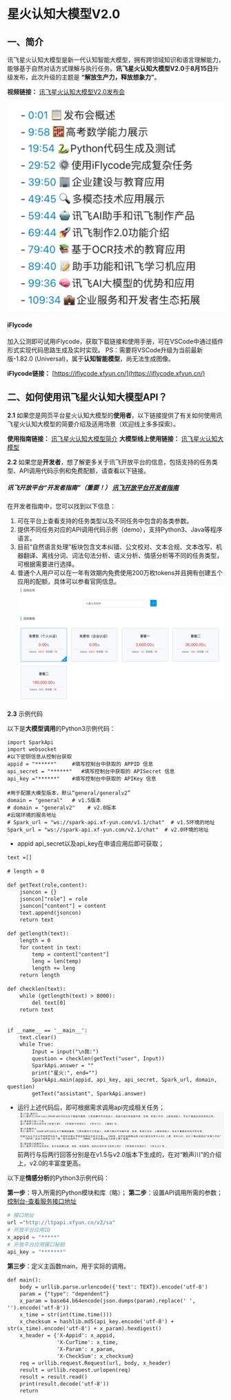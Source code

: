 # 星火认知大模型V2.0
## 一、简介
讯飞星火认知大模型是新一代认知智能大模型，拥有跨领域知识和语言理解能力，能够基于自然对话方式理解与执行任务。**讯飞星火认知大模型V2.0**于**8月15日**升级发布，此次升级的主题是 **“解放生产力，释放想象力”**。

**视频链接：** [讯飞星火认知大模型V2.0发布会](https://www.bilibili.com/video/BV1gp4y1E7pP/?spm_id_from=333.337.search-card.all.click&vd_source=55e8459296bb94d4df014d6d98fb2439)

![image.png](https://github.com/iris2hu/LLM_APIs/blob/main/image.png)

#### iFlycode

加入公测即可试用iFlycode，获取下载链接和使用手册，可在VSCode中通过插件形式实现代码思路生成及实时实现。
PS：需要将VSCode升级为当前最新版-1.82.0 (Universal)，属于**认知智能模型**，尚无法生成图像。

**iFlycode链接：** [https://iflycode.xfyun.cn/](https://iflycode.xfyun.cn/)

## 二、如何使用讯飞星火认知大模型API？

**2.1** 如果您是网页平台星火认知大模型的**使用者**，以下链接提供了有关如何使用讯飞星火认知大模型的简要介绍及适用场景（欢迎线上多多探索）。

**使用指南链接：** [讯飞星火认知大模型简介](https://handsome-man.blog.csdn.net/article/details/132091788)
**大模型线上使用链接：** [讯飞星火认知大模型](https://xinghuo.xfyun.cn/desk)

**2.2** 如果您是**开发者**，想了解更多关于讯飞开放平台的信息，包括支持的任务类型、API调用代码示例和免费配额，请查看以下链接。
##### 讯飞开放平台“开发者指南”（重要！） [讯飞开放平台开发者指南](https://www.xfyun.cn/doc/platform/quickguide.html)

在开发者指南中，您可以找到以下信息：

1. 可在平台上查看支持的任务类型以及不同任务中包含的各类参数。
2. 提供不同任务对应的API调用代码示例（demo），支持Python3、Java等程序语言。
3. 目前“自然语言处理”板块包含文本纠错、公文校对、文本合规、文本改写、机器翻译、离线分词、词法句法分析、语义分析、情感分析等不同的任务类型，可根据需要进行选择。
4. 普通个人用户可以在一年有效期内免费使用200万枚tokens并且拥有创建五个应用的配额，具体可以参看官网信息。
![image-1.png](https://github.com/iris2hu/LLM_APIs/blob/main/image-1.png)

**2.3** 示例代码

以下是**大模型调用**的Python3示例代码：

```
import SparkApi
import websocket
#以下密钥信息从控制台获取
appid = "******"     #填写控制台中获取的 APPID 信息
api_secret = "******"   #填写控制台中获取的 APISecret 信息
api_key ="******"    #填写控制台中获取的 APIKey 信息

#用于配置大模型版本，默认“general/generalv2”
domain = "general"   # v1.5版本
# domain = "generalv2"    # v2.0版本
#云端环境的服务地址
# Spark_url = "ws://spark-api.xf-yun.com/v1.1/chat"  # v1.5环境的地址
Spark_url = "ws://spark-api.xf-yun.com/v2.1/chat"  # v2.0环境的地址
```
- appid api_secret以及api_key在申请应用后即可获取；

```
text =[]

# length = 0

def getText(role,content):
    jsoncon = {}
    jsoncon["role"] = role
    jsoncon["content"] = content
    text.append(jsoncon)
    return text

def getlength(text):
    length = 0
    for content in text:
        temp = content["content"]
        leng = len(temp)
        length += leng
    return length

def checklen(text):
    while (getlength(text) > 8000):
        del text[0]
    return text
    

if __name__ == '__main__':
    text.clear()
    while True:
        Input = input("\n我:")
        question = checklen(getText("user", Input))
        SparkApi.answer = ""
        print("星火:", end="")
        SparkApi.main(appid, api_key, api_secret, Spark_url, domain, question)
        getText("assistant", SparkApi.answer)
```
- 运行上述代码后，即可根据需求调用api完成相关任务；
![截屏2023-09-15 22.38.56.png](https://github.com/iris2hu/LLM_APIs/blob/main/%E6%88%AA%E5%B1%8F2023-09-15%2022.38.56.png)
前两行与后两行回答分别是在v1.5与v2.0版本下生成的，在对“赖声川”的介绍上，v2.0的丰富度更高。

以下是**情感分析**的Python3示例代码：

**第一步**：导入所需的Python模块和库（略）；
**第二步**：设置API调用所需的参数；[控制台-查看服务接口地址](https://console.xfyun.cn/app/myapp)
```python
# 接口地址
url ="http://ltpapi.xfyun.cn/v2/sa"
# 开放平台应用ID
x_appid = "*****"
# 开放平台应用接口秘钥
api_key = "*******"
```
**第三步**：定义主函数main，用于实际的调用。
```
def main():
    body = urllib.parse.urlencode({'text': TEXT}).encode('utf-8')
    param = {"type": "dependent"}
    x_param = base64.b64encode(json.dumps(param).replace(' ', '').encode('utf-8'))
    x_time = str(int(time.time()))
    x_checksum = hashlib.md5(api_key.encode('utf-8') + str(x_time).encode('utf-8') + x_param).hexdigest()
    x_header = {'X-Appid': x_appid,
                'X-CurTime': x_time,
                'X-Param': x_param,
                'X-CheckSum': x_checksum}
    req = urllib.request.Request(url, body, x_header)
    result = urllib.request.urlopen(req)
    result = result.read()
    print(result.decode('utf-8'))
    return
```
